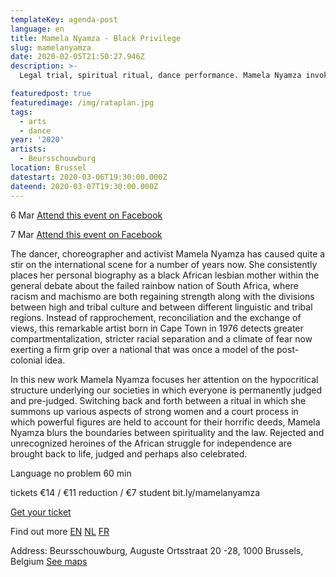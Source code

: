 ```yaml
---
templateKey: agenda-post
language: en
title: Mamela Nyamza - Black Privilege
slug: mamelanyamza
date: 2020-02-05T21:50:27.946Z
description: >-
  Legal trial, spiritual ritual, dance performance. Mamela Nyamza invokes strong women and powerful figures from the struggle for South African independence.

featuredpost: true
featuredimage: /img/rataplan.jpg
tags:
  - arts
  - dance
year: '2020'
artists:
  - Beursschouwburg
location: Brussel
datestart: 2020-03-06T19:30:00.000Z
dateend: 2020-03-07T19:30:00.000Z
---
```

6 Mar [Attend this event on Facebook](https://www.facebook.com/events/2611324708920582/)

7 Mar [Attend this event on Facebook](https://www.facebook.com/events/2611324708920582/?event_time_id=2611324715587248)


The dancer, choreographer and activist Mamela Nyamza has caused quite a stir on the international scene for a number of years now. She consistently places her personal biography as a black African lesbian mother within the general debate about the failed rainbow nation of South Africa, where racism and machismo are both regaining strength along with the divisions between high and tribal culture and between different linguistic and tribal regions. Instead of rapprochement, reconciliation and the exchange of views, this remarkable artist born in Cape Town in 1976 detects greater compartmentalization, stricter racial separation and a climate of fear now exerting a firm grip over a national that was once a model of the post-colonial idea.

In this new work Mamela Nyamza focuses her attention on the hypocritical structure underlying our societies in which everyone is permanently judged and pre-judged. Switching back and forth between a ritual in which she summons up various aspects of strong women and a court process in which powerful figures are held to account for their horrific deeds, Mamela Nyamza blurs the boundaries between spirituality and the law. Rejected and unrecognized heroines of the African struggle for independence are brought back to life, judged and perhaps also celebrated.

Language no problem
60 min

tickets
€14 /  €11 reduction / €7 student
bit.ly/mamelanyamza

[Get your ticket](https://apps.ticketmatic.com/widgets/beursschouwburg/flow/welovewe?event=842386696379,540342693205&l=en&fbclid=IwAR10Y5n2GxhietUpQhjAHYGUTOtiaFR3IAL6xKxn2e6urJNkvc1cI0TSGnQ#!/addtickets)

Find out more
[EN](beursschouwburg.be/en/events/mamela-nyamza-black-privilege/)
[NL](beursschouwburg.be/nl/events/mamela-nyamza-black-privilege/)
[FR](beursschouwburg.be/fr/events/mamela-nyamza-black-privilege/)

Address: Beursschouwburg, Auguste Ortsstraat 20 -28, 1000 Brussels, Belgium [See maps](https://goo.gl/maps/DhBu8cak4gTzckgZA)
